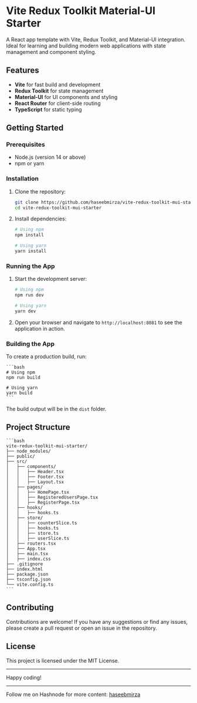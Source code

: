 # Vite Redux Toolkit Material-UI Starter

A React app template with Vite, Redux Toolkit, and Material-UI integration. Ideal for learning and building modern web applications with state management and component styling.

## Features

- **Vite** for fast build and development
- **Redux Toolkit** for state management
- **Material-UI** for UI components and styling
- **React Router** for client-side routing
- **TypeScript** for static typing

## Getting Started

### Prerequisites

- Node.js (version 14 or above)
- npm or yarn

### Installation

1. Clone the repository:

    ```bash
    git clone https://github.com/haseebmirza/vite-redux-toolkit-mui-starter.git
    cd vite-redux-toolkit-mui-starter
    ```

2. Install dependencies:

    ```bash
    # Using npm
    npm install

    # Using yarn
    yarn install
    ```

### Running the App

1. Start the development server:

    ```bash
    # Using npm
    npm run dev

    # Using yarn
    yarn dev
    ```

2. Open your browser and navigate to `http://localhost:8081` to see the application in action.

### Building the App

To create a production build, run:

    ```bash
    # Using npm
    npm run build

    # Using yarn
    yarn build
    ```

The build output will be in the `dist` folder.

## Project Structure
    ```bash
    vite-redux-toolkit-mui-starter/
    ├── node_modules/
    ├── public/
    ├── src/
    │   ├── components/
    │   │   ├── Header.tsx
    │   │   ├── Footer.tsx
    │   │   ├── Layout.tsx
    │   ├── pages/
    │   │   ├── HomePage.tsx
    │   │   ├── RegisteredUsersPage.tsx
    │   │   ├── RegisterPage.tsx
    │   ├── hooks/
    │   │   ├── hooks.ts
    │   ├── store/
    │   │   ├── counterSlice.ts
    │   │   ├── hooks.ts
    │   │   ├── store.ts
    │   │   ├── userSlice.ts
    │   ├── routers.tsx
    │   ├── App.tsx
    │   ├── main.tsx
    │   ├── index.css
    ├── .gitignore
    ├── index.html
    ├── package.json
    ├── tsconfig.json
    └── vite.config.ts
    ```
    
## Contributing

Contributions are welcome! If you have any suggestions or find any issues, please create a pull request or open an issue in the repository.

## License

This project is licensed under the MIT License.

---

Happy coding!

---

Follow me on Hashnode for more content: [haseebmirza](https://hashnode.com/@haseebmirza)